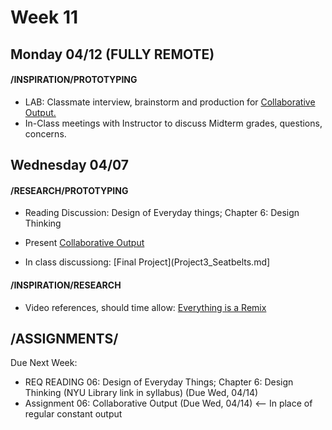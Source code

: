 # Week 11
## Monday 04/12 (FULLY REMOTE)

#### /INSPIRATION/PROTOTYPING

* LAB: Classmate interview, brainstorm and production for [Collaborative Output.](6_collab_output.md) 
* In-Class meetings with Instructor to discuss Midterm grades, questions, concerns.  


## Wednesday 04/07

#### /RESEARCH/PROTOTYPING

* Reading Discussion: Design of Everyday things; Chapter 6: Design Thinking 
* Present [Collaborative Output](6_collab_output.md) 

* In class discussiong: [Final Project](Project3_Seatbelts.md]  

#### /INSPIRATION/RESEARCH 

* Video references, should time allow: [Everything is a Remix](https://vimeo.com/14912890)


## /ASSIGNMENTS/

Due Next Week:
* REQ READING 06: Design of Everyday Things; Chapter 6: Design Thinking (NYU Library link in syllabus) (Due Wed, 04/14)
* Assignment 06: Collaborative Output (Due Wed, 04/14) <-- In place of regular constant output 

